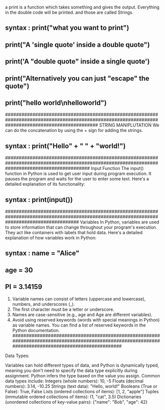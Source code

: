 a print is a function which takes something and gives the output. Everything in the double code will be printed. and those are called Strings.
## syntax : print("what you want to print")
##          print("A 'single quote' inside a double quote")
##          print('A "double quote" inside a single quote')
##          print("Alternatively you can just \"escape\" the quote")
##          print("hello world\nhelloworld")

##################################################################################################################################################
STRING MANIPLUTATION
We can do the concatenation by using the + sign for adding the strings.
## syntax :  print("Hello" + " " + "world!")

###############################################################################################################################################
Input Function
The input() function in Python is used to get user input during program execution. It pauses the program and waits for the user to enter some text. Here's a detailed explanation of its functionality:
## syntax :     print(input())


###########################################################################################################################################
Variables
In Python, variables are used to store information that can change throughout your program's execution. They act like containers with labels that hold data. Here's a detailed explanation of how variables work in Python:
## syntax :     name = "Alice"
##              age = 30
##              PI = 3.14159


1. Variable names can consist of letters (uppercase and lowercase), numbers, and underscores (_).
2. The first character must be a letter or underscore.
3. Names are case-sensitive (e.g., age and Age are different variables).
4. Avoid using reserved keywords (words with special meanings in Python) as variable names. You can find a list of reserved keywords in the Python documentation.
####################################################################################################################################################

Data Types:

Variables can hold different types of data, and Python is dynamically typed, meaning you don't need to specify the data type explicitly during assignment. Python infers the type based on the value you assign.
Common data types include:
    Integers (whole numbers): 10, -5
    Floats (decimal numbers): 3.14, -10.25
    Strings (text data): "Hello, world!"
    Booleans (True or False): True, False
    Lists (ordered collections of items): [1, 2, "apple"]
    Tuples (immutable ordered collections of items): (1, "cat", 3.5)
    Dictionaries (unordered collections of key-value pairs): {"name": "Bob", "age": 42}
